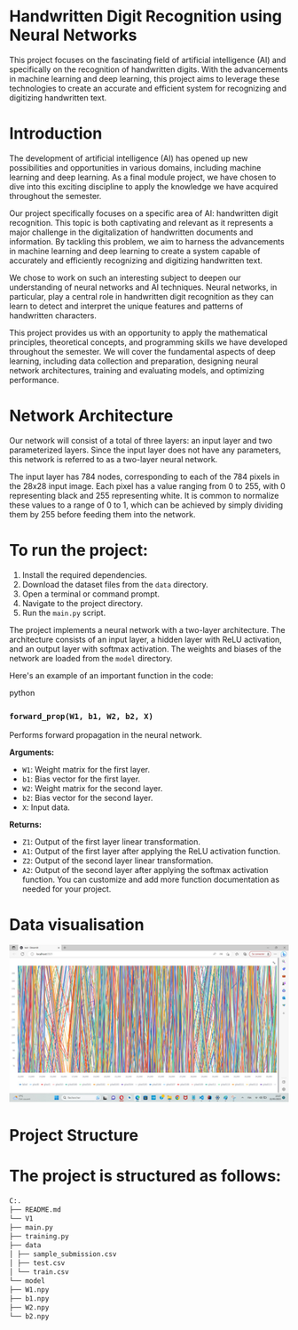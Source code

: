 ﻿# Handwritten Digit Recognition using Neural Networks
This project focuses on the fascinating field of artificial intelligence (AI) and specifically on the recognition of handwritten digits. With the advancements in machine learning and deep learning, this project aims to leverage these technologies to create an accurate and efficient system for recognizing and digitizing handwritten text.

# Introduction
The development of artificial intelligence (AI) has opened up new possibilities and opportunities in various domains, including machine learning and deep learning. As a final module project, we have chosen to dive into this exciting discipline to apply the knowledge we have acquired throughout the semester.

Our project specifically focuses on a specific area of AI: handwritten digit recognition. This topic is both captivating and relevant as it represents a major challenge in the digitalization of handwritten documents and information. By tackling this problem, we aim to harness the advancements in machine learning and deep learning to create a system capable of accurately and efficiently recognizing and digitizing handwritten text.

We chose to work on such an interesting subject to deepen our understanding of neural networks and AI techniques. Neural networks, in particular, play a central role in handwritten digit recognition as they can learn to detect and interpret the unique features and patterns of handwritten characters.

This project provides us with an opportunity to apply the mathematical principles, theoretical concepts, and programming skills we have developed throughout the semester. We will cover the fundamental aspects of deep learning, including data collection and preparation, designing neural network architectures, training and evaluating models, and optimizing performance.

# Network Architecture
Our network will consist of a total of three layers: an input layer and two parameterized layers. Since the input layer does not have any parameters, this network is referred to as a two-layer neural network.

The input layer has 784 nodes, corresponding to each of the 784 pixels in the 28x28 input image. Each pixel has a value ranging from 0 to 255, with 0 representing black and 255 representing white. It is common to normalize these values to a range of 0 to 1, which can be achieved by simply dividing them by 255 before feeding them into the network.

# To run the project:

1. Install the required dependencies.
2. Download the dataset files from the `data` directory.
3. Open a terminal or command prompt.
4. Navigate to the project directory.
5. Run the `main.py` script.

The project implements a neural network with a two-layer architecture. The architecture consists of an input layer, a hidden layer with ReLU activation, and an output layer with softmax activation. The weights and biases of the network are loaded from the `model` directory.

Here's an example of an important function in the code:

python
### `forward_prop(W1, b1, W2, b2, X)`

Performs forward propagation in the neural network.

**Arguments:**

- `W1`: Weight matrix for the first layer.
- `b1`: Bias vector for the first layer.
- `W2`: Weight matrix for the second layer.
- `b2`: Bias vector for the second layer.
- `X`: Input data.

**Returns:**

- `Z1`: Output of the first layer linear transformation.
- `A1`: Output of the first layer after applying the ReLU activation function.
- `Z2`: Output of the second layer linear transformation.
- `A2`: Output of the second layer after applying the softmax activation function.
You can customize and add more function documentation as needed for your project.

# Data visualisation
![data_visualization](demo/data.jpeg)


# Project Structure

# The project is structured as follows:
```
C:.
├── README.md
└── V1
├── main.py
├── training.py
├── data
│ ├── sample_submission.csv
│ ├── test.csv
│ └── train.csv
└── model
├── W1.npy
├── b1.npy
├── W2.npy
└── b2.npy
```






